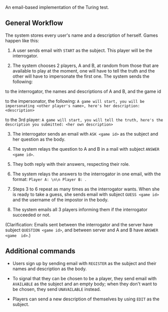 An email-based implementation of the Turing test.

## General Workflow

The system stores every user's name and a description of herself. Games happen 
like this:

1. A user sends email with `START` as the subject. This player will be the 
interrogator.

2. The system chooses 2 players, A and B, at random from those that are 
available to play at the moment, one will have to tell the truth and the other 
will have to impersonate the first one. The system sends the following:

to the interrogator, the names and descriptions of A and B, and the game id

to the impersonator, the following: `A game will start, you will be 
impersonating <other player's name>, here's her description: <description>`

to the 3rd player: `A game will start, you will tell the truth, here's the 
description you submitted: <her own description>`

3. The interrogator sends an email with `ASK <game id>` as the subject and her 
question as the body.

4. The system relays the question to A and B in a mail with subject `ANSWER 
<game id>`.

5. They both reply with their answers, respecting their role.

6. The system relays the answers to the interrogator in one email, with the 
format: `Player A: \n\n Player B: `.

7. Steps 3 to 6 repeat as many times as the interrogator wants. When she is 
   ready to take a guess, she sends email with subject `GUESS <game id>` and 
the username of the impostor in the body.

8. The system emails all 3 players informing them if the interrogator succeeded 
or not.

(Clarification: Emails sent between the interrogator and the server have 
subject `QUESTION <game id>`, and between server and A and B have `ANSWER <game 
id>`.)


## Additional commands

* Users sign up by sending email with `REGISTER` as the subject and their names 
  and description as the body.

* To signal that they can be chosen to be a player, they send email with 
  `AVAILABLE` as the subject and an empty body; when they don't want to be 
chosen, they send `UNAVAILABLE` instead.

* Players can send a new description of themselves by using `EDIT` as the 
  subject.
